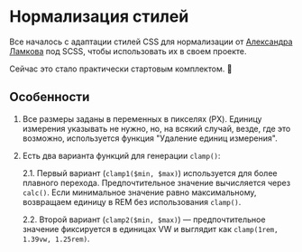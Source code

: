 # Нормализация стилей

Все началось с адаптации стилей CSS для нормализации от [Александра Ламкова](https://github.com/aleksanderlamkov) под SCSS, чтобы использовать их в своем проекте.

Сейчас это стало практически стартовым комплектом. 🙂

## Особенности

1. Все размеры заданы в переменных в пикселях (PX). Единицу измерения указывать не нужно, но, на всякий случай, везде, где это возможно, используется функция "Удаление единиц измерения".
2. Есть два варианта функций для генерации `clamp()`:

   2.1. Первый вариант (`clamp1($min, $max)`) используется для более плавного перехода. Предпочтительное значение вычисляется через `calc()`. Если минимальное значение равно максимальному, возвращаем единицу в REM без использования `clamp()`.

   2.2. Второй вариант (`clamp2($min, $max)`) — предпочтительное значение фиксируется в единицах VW и выглядит как `clamp(1rem, 1.39vw, 1.25rem)`.

